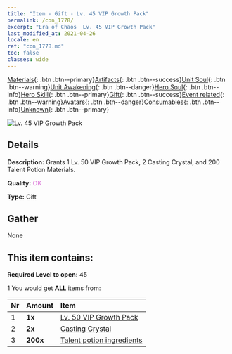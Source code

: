 ```yaml
---
title: "Item - Gift - Lv. 45 VIP Growth Pack"
permalink: /con_1778/
excerpt: "Era of Chaos  Lv. 45 VIP Growth Pack"
last_modified_at: 2021-04-26
locale: en
ref: "con_1778.md"
toc: false
classes: wide
---
```

 [Materials](/Items/){: .btn .btn--primary}[Artifacts](/Items/Artifacts/){: .btn .btn--success}[Unit Soul](/Items/UnitSoul/){: .btn .btn--warning}[Unit Awakening](/Items/UnitAwakening/){: .btn .btn--danger}[Hero Soul](/Items/HeroSoul/){: .btn .btn--info}[Hero Skill](/Items/HeroSkill/){: .btn .btn--primary}[Gift](/Items/Gift/){: .btn .btn--success}[Event related](/Items/Events/){: .btn .btn--warning}[Avatars](/Items/Avatars/){: .btn .btn--danger}[Consumables](/Items/Consumables/){: .btn .btn--info}[Unknown](/Items/Unknown/){: .btn .btn--primary}

 ![Lv. 45 VIP Growth Pack](/images/t/i_907220.png)

## Details
 **Description:** Grants 1 Lv. 50 VIP Growth Pack, 2 Casting Crystal, and 200 Talent Potion Materials.

 **Quality:** <span style="color: #DA70D6">OK</span>

 **Type:** Gift

## Gather

  None

## This item contains:

 **Required Level to open:** 45

 1 You would get **ALL** items  from:

  | Nr | Amount |     Item    |
  |:---|:-------|:------------|
  | 1 |  **1x** | [Lv. 50 VIP Growth Pack](/Items/con_1779/) |  | 
  | 2 |  **2x** | [Casting Crystal](/Items/art_189/) |  | 
  | 3 |  **200x** | [Talent potion ingredients](/Items/con_1120/) |  | 
